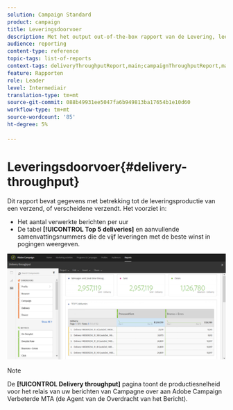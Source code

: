 ```yaml
---
solution: Campaign Standard
product: campaign
title: Leveringsdoorvoer
description: Met het output out-of-the-box rapport van de Levering, leer over het succes van uw levering.
audience: reporting
content-type: reference
topic-tags: list-of-reports
context-tags: deliveryThroughputReport,main;campaignThroughputReport,main;programThroughputReport,main
feature: Rapporten
role: Leader
level: Intermediair
translation-type: tm+mt
source-git-commit: 088b49931ee5047fa6b949813ba17654b1e10d60
workflow-type: tm+mt
source-wordcount: '85'
ht-degree: 5%

---
```



# Leveringsdoorvoer{#delivery-throughput}

Dit rapport bevat gegevens met betrekking tot de leveringsproductie van een verzend, of verscheidene verzendt. Het voorziet in:

* Het aantal verwerkte berichten per uur
* De tabel **[!UICONTROL Top 5 deliveries]** en aanvullende samenvattingsnummers die de vijf leveringen met de beste winst in pogingen weergeven.

![](assets/delivery_reports_1.png)

>[!NOTE]
>
>De **[!UICONTROL Delivery throughput]** pagina toont de productiesnelheid voor het relais van uw berichten van Campagne over aan Adobe Campaign Verbeterde MTA (de Agent van de Overdracht van het Bericht).
